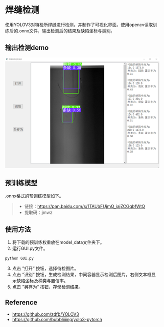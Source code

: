 # 焊缝检测
使用YOLOV3对特检所焊缝进行检测，并制作了可视化界面。使用opencv读取训练后的.onnx文件，输出检测后的结果及缺陷坐标与类别。
## 输出检测demo
<img src="result.png">

## 预训练模型<br>

.onnx格式的预训练模型如下。<br>
>- 链接：https://pan.baidu.com/s/1TAUbFUjmQ_iajZCGqbfWtQ
>- 提取码：jmwz

## 使用方法
1. 将下载的预训练权重放在model_data文件夹下。
2. 运行GUI.py文件。
``` bash
python GUI.py
```
3. 点击 ”打开“ 按钮，选择待检图片。
4. 点击 ”识别“ 按钮，生成检测结果，中间容器显示检测后图片，右侧文本框显示缺陷坐标及种类与置信率。
5. 点击 ”另存为“ 按钮，存储检测结果。

## Reference
+ https://github.com/zdfb/YOLOV3
+ https://github.com/bubbliiiing/yolo3-pytorch

